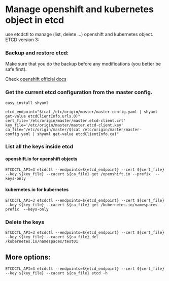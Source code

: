 # Manage openshift and kubernetes object in etcd
use etcdctl to manage (list, delete ...) openshift and kubernetes object.
ETCD version 3:

### Backup and restore etcd:
Make sure that you do the backup before any modifications (you better be safe first).

Check [openshift official docs ](https://docs.openshift.com/container-platform/3.10/day_two_guide/host_level_tasks.html#backing-up-etcd-configuration-files-2)

### Get the current etcd configuration from the master config.
```
easy_install shyaml

etcd_endpoint="$(cat /etc/origin/master/master-config.yaml | shyaml get-value etcdClientInfo.urls.0)"
cert_file='/etc/origin/master/master.etcd-client.crt'
key_file='/etc/origin/master/master.etcd-client.key'
ca_file="/etc/origin/master/$(cat /etc/origin/master/master-config.yaml | shyaml get-value etcdClientInfo.ca)"
```

### List all the keys inside etcd 

#### openshift.io for openshift objects
```
ETCDCTL_API=3 etcdctl --endpoints=${etcd_endpoint} --cert ${cert_file} --key ${key_file} --cacert ${ca_file} get /openshift.io --prefix  --keys-only
```
#### kubernetes.io for kubernetes
```
ETCDCTL_API=3 etcdctl --endpoints=${etcd_endpoint} --cert ${cert_file} --key ${key_file} --cacert ${ca_file} get /kubernetes.io/namespaces --prefix  --keys-only
```
### Delete the keys
```
ETCDCTL_API=3 etcdctl --endpoints=${etcd_endpoint} --cert ${cert_file} --key ${key_file} --cacert ${ca_file} del /kubernetes.io/namespaces/test01
```
## More options: 

```
ETCDCTL_API=3 etcdctl --endpoints=${etcd_endpoint} --cert ${cert_file} --key ${key_file} --cacert ${ca_file} etcd -h
```
